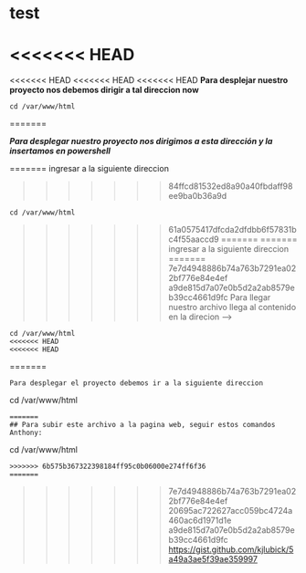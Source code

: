 # test
<<<<<<< HEAD
=======
<<<<<<< HEAD
<<<<<<< HEAD
<<<<<<< HEAD
**Para desplejar nuestro proyecto nos debemos dirigir a tal direccion now**

```
cd /var/www/html
```






=======


***Para desplegar nuestro proyecto nos dirigimos a esta dirección y la insertamos en powershell***

=======
ingresar a la siguiente direccion 
>>>>>>> 84ffcd81532ed8a90a40fbdaff98ee9ba0b36a9d
```
cd /var/www/html
```
>>>>>>> 61a0575417dfcda2dfdbb6f57831bc4f55aaccd9
=======
=======
ingresar a la siguiente direccion 
=======
>>>>>>> 7e7d4948886b74a763b7291ea022bf776e84e4ef
>>>>>>> a9de815d7a07e0b5d2a2ab8579eb39cc4661d9fc
Para llegar nuestro archivo llega al contenido en la direcion --> 
```
cd /var/www/html
<<<<<<< HEAD
<<<<<<< HEAD
```
=======
```
Para desplegar el proyecto debemos ir a la siguiente direccion

```
cd /var/www/html
```
=======
## Para subir este archivo a la pagina web, seguir estos comandos Anthony:
```
cd /var/www/html
```
>>>>>>> 6b575b367322398184ff95c0b06000e274ff6f36
=======
```
>>>>>>> 7e7d4948886b74a763b7291ea022bf776e84e4ef
>>>>>>> 20695ac722627acc059bc4724a460ac6d1971d1e
>>>>>>> a9de815d7a07e0b5d2a2ab8579eb39cc4661d9fc
https://gist.github.com/kjlubick/5a49a3ae5f39ae359997